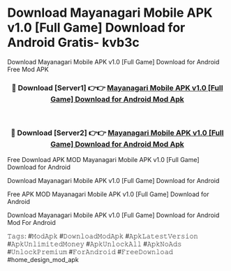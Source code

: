 # Download Mayanagari Mobile APK v1.0 [Full Game] Download for Android Gratis- kvb3c
Download Mayanagari Mobile APK v1.0 [Full Game] Download for Android Free Mod APK

<div align="center">
<h3>🔴 Download [Server1] 👉👉 <a href="https://apk-comot.site?title=Mayanagari_Mobile_APK_v1.0_[Full_Game]_Download_for_Android">Mayanagari Mobile APK v1.0 [Full Game] Download for Android Mod Apk</a></h3><br>

<h3>🔴 Download [Server2] 👉👉 <a href="https://apk-comot.site?title=Mayanagari_Mobile_APK_v1.0_[Full_Game]_Download_for_Android">Mayanagari Mobile APK v1.0 [Full Game] Download for Android Mod Apk</a></h3>
</div>


Free Download APK MOD Mayanagari Mobile APK v1.0 [Full Game] Download for Android

Download Mayanagari Mobile APK v1.0 [Full Game] Download for Android 

Free APK MOD Mayanagari Mobile APK v1.0 [Full Game] Download for Android 

Download Mayanagari Mobile APK v1.0 [Full Game] Download for Android Mod For Android

𝚃𝚊𝚐𝚜: #𝙼𝚘𝚍𝙰𝚙𝚔 #𝙳𝚘𝚠𝚗𝚕𝚘𝚊𝚍𝙼𝚘𝚍𝙰𝚙𝚔 #𝙰𝚙𝚔𝙻𝚊𝚝𝚎𝚜𝚝𝚅𝚎𝚛𝚜𝚒𝚘𝚗 #𝙰𝚙𝚔𝚄𝚗𝚕𝚒𝚖𝚒𝚝𝚎𝚍𝙼𝚘𝚗𝚎𝚢 #𝙰𝚙𝚔𝚄𝚗𝚕𝚘𝚌𝚔𝙰𝚕𝚕 #𝙰𝚙𝚔𝙽𝚘𝙰𝚍𝚜 #𝚄𝚗𝚕𝚘𝚌𝚔𝙿𝚛𝚎𝚖𝚒𝚞𝚖 #𝙵𝚘𝚛𝙰𝚗𝚍𝚛𝚘𝚒𝚍 #𝙵𝚛𝚎𝚎𝙳𝚘𝚠𝚗𝚕𝚘𝚊𝚍 #home_design_mod_apk
